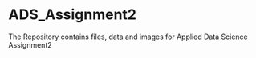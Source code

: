 # ADS_Assignment2
The Repository contains files, data and images for Applied Data Science Assignment2
